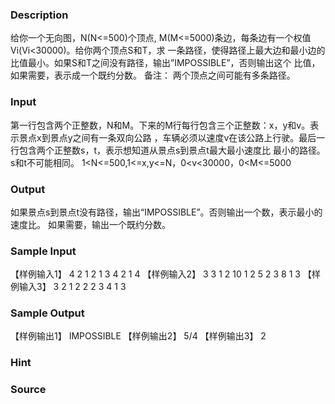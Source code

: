 
### Description
给你一个无向图，N(N<=500)个顶点, M(M<=5000)条边，每条边有一个权值Vi(Vi<30000)。给你两个顶点S和T，求
一条路径，使得路径上最大边和最小边的比值最小。如果S和T之间没有路径，输出”IMPOSSIBLE”，否则输出这个
比值，如果需要，表示成一个既约分数。 备注： 两个顶点之间可能有多条路径。
### Input
第一行包含两个正整数，N和M。下来的M行每行包含三个正整数：x，y和v。表示景点x到景点y之间有一条双向公路
，车辆必须以速度v在该公路上行驶。最后一行包含两个正整数s，t，表示想知道从景点s到景点t最大最小速度比
最小的路径。s和t不可能相同。
1<N<=500,1<=x,y<=N，0<v<30000，0<M<=5000
### Output
如果景点s到景点t没有路径，输出“IMPOSSIBLE”。否则输出一个数，表示最小的速度比。
如果需要，输出一个既约分数。
### Sample Input
【样例输入1】
4 2
1 2 1
3 4 2
1 4
【样例输入2】
3 3
1 2 10
1 2 5
2 3 8
1 3
【样例输入3】
3 2
1 2 2
2 3 4
1 3
### Sample Output
【样例输出1】
IMPOSSIBLE
【样例输出2】
5/4
【样例输出3】
2
### Hint

### Source
